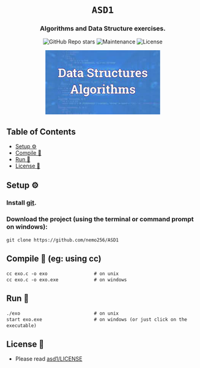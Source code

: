 <div align="center">

# `ASD1`

<h3>
  Algorithms and Data Structure exercises.
</h3>

<!-- Badges -->
![GitHub Repo stars](https://img.shields.io/github/stars/nemo256/asd1?style=for-the-badge)
![Maintenance](https://shields.io/maintenance/yes/2023?style=for-the-badge)
![License](https://shields.io/github/license/nemo256/asd1?style=for-the-badge)

<!-- Demo image -->
![ASD1](asd1.jpg)

</div>

<!-- TABLE OF CONTENTS -->
## Table of Contents

* [Setup ⚙️](#setup)
* [Compile 🔨](#compile)
* [Run 🚀](#run)
* [License 📑](#license)

## Setup ⚙️

### Install [git](https://github.com/git-guides/install-git).

### Download the project (using the terminal or command prompt on windows):
```shell
git clone https://github.com/nemo256/ASD1
```

## Compile 🔨 (eg: using cc)
```shell
cc exo.c -o exo                 # on unix
cc exo.c -o exo.exe             # on windows
```

## Run 🚀
```shell
./exo                           # on unix
start exo.exe                   # on windows (or just click on the executable)
```

## License 📑
- Please read [asd1/LICENSE](https://github.com/nemo256/asd1/blob/master/LICENSE)
